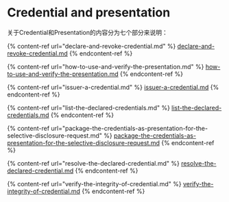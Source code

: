# Credential and presentation

关于Credential和Presentation的内容分为七个部分来说明：

{% content-ref url="declare-and-revoke-credential.md" %}
[declare-and-revoke-credential.md](declare-and-revoke-credential.md)
{% endcontent-ref %}

{% content-ref url="how-to-use-and-verify-the-presentation.md" %}
[how-to-use-and-verify-the-presentation.md](how-to-use-and-verify-the-presentation.md)
{% endcontent-ref %}

{% content-ref url="issuer-a-credential.md" %}
[issuer-a-credential.md](issuer-a-credential.md)
{% endcontent-ref %}

{% content-ref url="list-the-declared-credentials.md" %}
[list-the-declared-credentials.md](list-the-declared-credentials.md)
{% endcontent-ref %}

{% content-ref url="package-the-credentials-as-presentation-for-the-selective-disclosure-request.md" %}
[package-the-credentials-as-presentation-for-the-selective-disclosure-request.md](package-the-credentials-as-presentation-for-the-selective-disclosure-request.md)
{% endcontent-ref %}

{% content-ref url="resolve-the-declared-credential.md" %}
[resolve-the-declared-credential.md](resolve-the-declared-credential.md)
{% endcontent-ref %}

{% content-ref url="verify-the-integrity-of-credential.md" %}
[verify-the-integrity-of-credential.md](verify-the-integrity-of-credential.md)
{% endcontent-ref %}
